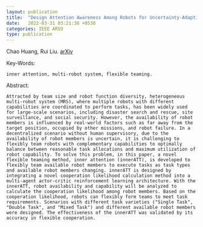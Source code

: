 ```yaml
---
layout: publication
title:  "Design Attention Awareness Among Robots for Uncertainty-Adaptive Heterogeneous Teaming"
date:   2022-03-31 03:21:36 +0530
categories: IEEE ARSO
type: publication
---
```

Chao Huang, Rui Liu. [arXiv][arXiv]

Key-Words:

    inner attention, multi-robot system, flexible teaming.

Abstract:

    Attracted by team size and robot function diversity, heterogeneous multi-robot system (MRS), where multiple robots with different capabilities are coordinated to perform tasks, has been widely used for large-scale scenarios, including disaster search and rescue, site surveillance, and social security. However, the availability of robot members is influenced by real-world factors such as far away from the target position, occupied by other missions, and robot failure. In a decentralized scenario without human supervisory, due to the availability of robot members is uncertain, it is challenging to flexibly team robots with complementary capabilities to optimally balance between reasonable task allocations and maximum utilization of robot capability. To solve this problem, in this paper, a novel flexible teaming method, inner attention (innerATT), is developed to flexibly team available robot members to execute tasks as task types and available robot members changing. innerATT is designed by integrating a novel cooperation likelihood calculation method into a multi-agent actor-critic reinforcement learning architecture. With the innerATT, robot availability and capability will be analyzed to calculate the cooperation likelihood among robot members. Based on the cooperation likelihood, robots can flexibly form teams to meet task requirements. Scenarios with different task varieties ("Single Task", "Double Task", and "Mixed Task") and different available robot members were designed. The effectiveness of the innerATT was validated by its accuracy in flexible cooperation.

[arXiv]: https:
